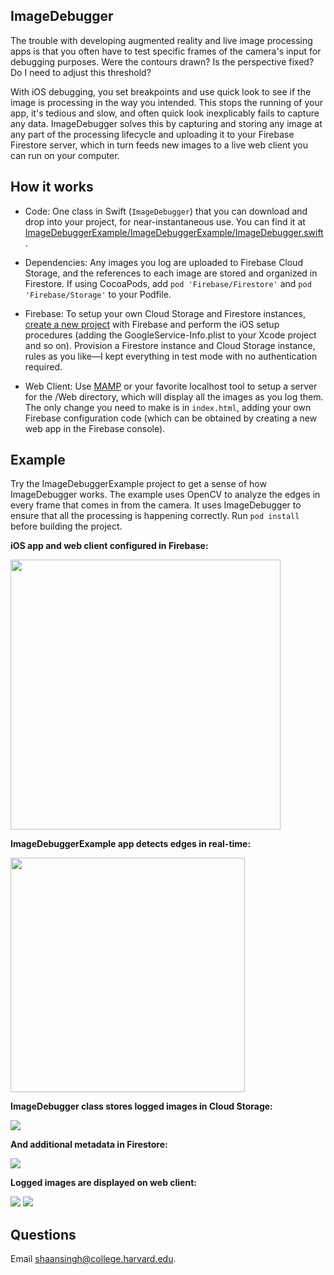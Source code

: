 ## ImageDebugger

The trouble with developing augmented reality and live image processing apps is that you often have to test specific frames of the camera's input for debugging purposes. Were the contours drawn? Is the perspective fixed? Do I need to adjust this threshold?

With iOS debugging, you set breakpoints and use quick look to see if the image is processing in the way you intended. This stops the running of your app, it's tedious and slow, and often quick look inexplicably fails to capture any data. ImageDebugger solves this by capturing and storing any image at any part of the processing lifecycle and uploading it to your Firebase Firestore server, which in turn feeds new images to a live web client you can run on your computer.

## How it works

- Code: One class in Swift (`ImageDebugger`) that you can download and drop into your project, for near-instantaneous use. You can find it at [ImageDebuggerExample/ImageDebuggerExample/ImageDebugger.swift](ImageDebuggerExample/ImageDebuggerExample/ImageDebugger.swift).

- Dependencies: Any images you log are uploaded to Firebase Cloud Storage, and the references to each image are stored and organized in Firestore. If using CocoaPods, add `pod 'Firebase/Firestore'` and `pod 'Firebase/Storage'` to your Podfile.

- Firebase: To setup your own Cloud Storage and Firestore instances, [create a new project](http://console.firebase.google.com) with Firebase and perform the iOS setup procedures (adding the GoogleService-Info.plist to your Xcode project and so on). Provision a Firestore instance and Cloud Storage instance, rules as you like—I kept everything in test mode with no authentication required.

- Web Client: Use [MAMP](https://www.mamp.info/en/) or your favorite localhost tool to setup a server for the /Web directory, which will display all the images as you log them. The only change you need to make is in `index.html`, adding your own Firebase configuration code (which can be obtained by creating a new web app in the Firebase console).

## Example

Try the ImageDebuggerExample project to get a sense of how ImageDebugger works. The example uses OpenCV to analyze the edges in every frame that comes in from the camera. It uses ImageDebugger to ensure that all the processing is happening correctly. Run `pod install` before building the project.

**iOS app and web client configured in Firebase:**

<img src="https://raw.githubusercontent.com/shaandsingh/ImageDebugger/master/READMEAssets/AppsInFirebase.png" width="432">

**ImageDebuggerExample app detects edges in real-time:**

<img src="https://raw.githubusercontent.com/shaandsingh/ImageDebugger/master/READMEAssets/iOSApp.png" width="375">

**ImageDebugger class stores logged images in Cloud Storage:**

<img src="https://raw.githubusercontent.com/shaandsingh/ImageDebugger/master/READMEAssets/Storage.png">

**And additional metadata in Firestore:**

<img src="https://raw.githubusercontent.com/shaandsingh/ImageDebugger/master/READMEAssets/Firestore.png">

**Logged images are displayed on web client:**

<img src="https://raw.githubusercontent.com/shaandsingh/ImageDebugger/master/READMEAssets/Web1.png">

<img src="https://raw.githubusercontent.com/shaandsingh/ImageDebugger/master/READMEAssets/Web2.png">

## Questions

Email shaansingh@college.harvard.edu.
